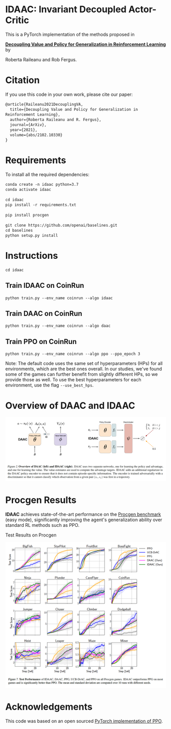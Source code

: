 # IDAAC: Invariant Decoupled Actor-Critic
This is a PyTorch implementation of the methods proposed in

[**Decoupling Value and Policy for Generalization in Reinforcement Learning**](https://arxiv.org/abs/2102.10330) by 

Roberta Raileanu and Rob Fergus.


# Citation
If you use this code in your own work, please cite our paper:
```
@article{Raileanu2021DecouplingVA,
  title={Decoupling Value and Policy for Generalization in Reinforcement Learning},
  author={Roberta Raileanu and R. Fergus},
  journal={ArXiv},
  year={2021},
  volume={abs/2102.10330}
}
```


# Requirements
To install all the required dependencies: 
```
conda create -n idaac python=3.7
conda activate idaac

cd idaac
pip install -r requirements.txt

pip install procgen

git clone https://github.com/openai/baselines.git
cd baselines 
python setup.py install 
```


# Instructions 
```
cd idaac
```

## Train IDAAC on CoinRun
```
python train.py --env_name coinrun --algo idaac
```

## Train DAAC on CoinRun
```
python train.py --env_name coinrun --algo daac
```

## Train PPO on CoinRun
```
python train.py --env_name coinrun --algo ppo --ppo_epoch 3
```

Note: The default code uses the same set of hyperparameters (HPs) for all environments, which are the best ones overall. 
In our studies, we've found some of the games can further benefit from slightly different HPs, so we provide those as well. To use the best hyperparameters for each environment, use the flag `--use_best_hps`. 


# Overview of DAAC and IDAAC

![IDAAC Overview](/figures/idaac_overview.png)


# Procgen Results 
**IDAAC** achieves state-of-the-art performance on the [Procgen benchmark](https://openai.com/blog/procgen-benchmark/) (easy mode), significantly improving the agent's generalization ability over standard RL methods such as PPO.  

Test Results on Procgen

![Procgen Test Results](/figures/idaac_procgen_test.png)


# Acknowledgements
This code was based on an open sourced [PyTorch implementation of PPO](https://github.com/ikostrikov/pytorch-a2c-ppo-acktr-gail).

